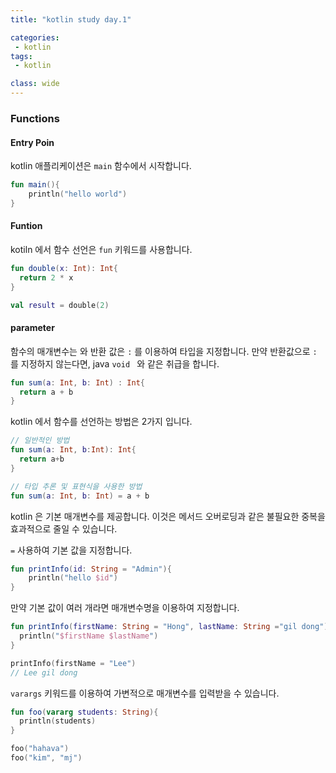 ```yaml
---
title: "kotlin study day.1"

categories:
 - kotlin
tags:
 - kotlin

class: wide
---
```


### Functions



#### Entry Poin

kotlin 애플리케이션은 `main` 함수에서 시작합니다.

```kotlin
fun main(){
	println("hello world")
}
```



#### Funtion

kotiln 에서 함수 선언은 `fun` 키워드를 사용합니다.

```kotlin
fun double(x: Int): Int{
  return 2 * x
}

val result = double(2)
```



#### parameter

함수의 매개변수는 와 반환 값은  `:` 를 이용하여 타입을 지정합니다. 만약 반환값으로 `:` 를 지정하지 않는다면, java `void ` 와 같은 취급을 합니다.

```kotlin
fun sum(a: Int, b: Int) : Int{
  return a + b
}
```

kotlin 에서 함수를 선언하는 방법은 2가지 입니다.

```kotlin
// 일반적인 방법
fun sum(a: Int, b:Int): Int{
  return a+b
}

// 타입 추론 및 표현식을 사용한 방법
fun sum(a: Int, b: Int) = a + b
```

kotlin 은 기본 매개변수를 제공합니다. 이것은 메서드 오버로딩과 같은 불필요한 중복을 효과적으로 줄일 수 있습니다.

`=` 사용하여 기본 값을 지정합니다.

```kotlin
fun printInfo(id: String = "Admin"){
	println("hello $id")
}
```

만약 기본 값이 여러 개라면 매개변수명을 이용하여 지정합니다.

```kotlin
fun printInfo(firstName: String = "Hong", lastName: String ="gil dong"){
  println("$firstName $lastName")
}

printInfo(firstName = "Lee")
// Lee gil dong
```

`varargs` 키워드를 이용하여 가변적으로 매개변수를 입력받을 수 있습니다.

```kotlin
fun foo(vararg students: String){
  println(students)
}

foo("hahava")
foo("kim", "mj")
```


